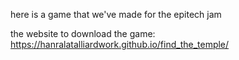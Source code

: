 here is a game that we've made for the epitech jam

the website to download the game: https://hanralatalliardwork.github.io/find_the_temple/
